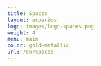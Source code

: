 ```yaml
---
title: Spaces
layout: espacios
logo: images/logo-spaces.png
weight: 4
menu: main
color: gold-metallic
url: /en/spaces
---
```


